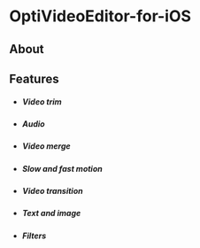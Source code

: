 # OptiVideoEditor-for-iOS

## About 

## Features

- ##### Video trim

- ##### Audio

- ##### Video merge

- ##### Slow and fast motion

- ##### Video transition

- ##### Text and image

- ##### Filters
